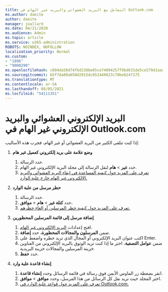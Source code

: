 ```yaml
---
title: التعامل مع البريد العشوائي والبريد غير الهام في Outlook.com
ms.author: daeite
author: daeite
manager: joallard
ms.date: 04/21/2020
ms.audience: Admin
ms.topic: article
ms.service: o365-administration
ROBOTS: NOINDEX, NOFOLLOW
localization_priority: Normal
ms.custom:
- "1896"
- "9000290"
ms.openlocfilehash: c894da50d74f6d238be65ce74094257f9bd631de5ce579d1aaa511292c2523e6
ms.sourcegitcommit: b5f7da89a650d2915dc652449623c78be6247175
ms.translationtype: MT
ms.contentlocale: ar-SA
ms.lasthandoff: 08/05/2021
ms.locfileid: "54111351"
---
```

# <a name="spam-and-junk-email-in-outlookcom"></a>البريد الإلكتروني العشوائي والبريد الإلكتروني غير الهام في Outlook.com

إذا كنت تتلقى الكثير من البريد العشوائي أو غير الهام، فجرب هذه الأساليب:

1. **وضع علامة على بريد إلكتروني كعميل غير هام**
    1. حدد الرسالة.
    1. حدد **غير**  >  **هام** لنقل الرسالة إلى مجلد البريد الإلكتروني غير الهام.
    1. [تعرف على المزيد حول كيفية المساعدة في إبقاء البريد العشوائي والبريد الإلكتروني غير الهام خارج علبة الوارد.](https://support.office.com/article/a3ece97b-82f8-4a5e-9ac3-e92fa6427ae4?wt.mc_id=Office_Outlook_com_Alchemy)

1. **حظر مرسل من علبة الوارد**
    1. حدد الرسالة.
    1. حدد **كتلة غير**  >  **هام**  >  **موافق.**
    1. [تعرف على المزيد حول كيفية حظر المرسلين أو إلغاء حظرهم.](https://support.office.com/article/afba1c94-77bb-4f50-8b85-057cf52f4d5e?wt.mc_id=Office_Outlook_com_Alchemy)

1. **إضافة مرسل إلى قائمة المرسلين المحظورين**
    1. افتح إعدادات [البريد الإلكتروني غير الهام](https://outlook.live.com/mail/options/mail/junkEmail/blockedSendersAndDomainsV2).
    1. ضمن **المرسلون والمجالات المحظورة،** حدد **إضافة**.
    1. اكتب عنوان البريد الإلكتروني أو المجال الذي تريد حظره واضغط على Enter.
    1. ضمن **عوامل التصفية**، اختر ما إذا كنت تريد الوثوق بالبريد الإلكتروني من العناوين خزينة المرسلين والمجالات خزينة البريدية.
    1. حدد **حفظ**.

1. **إنشاء قاعدة علبة وارد**
    1. انقر بضغطة زر الماوس الأيمن فوق رسالة في قائمة الرسائل وحدد **إنشاء قاعدة**.
    1. اختر المجلد حيث تريد نقل كل الرسائل من هذا المرسل، وحدد **موافق**  >  **موافق**.
    1. [تعرف على المزيد حول قواعد علبة الوارد في Outlook.com.](https://support.office.com/article/4b094371-a5d7-49bd-8b1b-4e4896a7cc5d?wt.mc_id=Office_Outlook_com_Alchemy)
